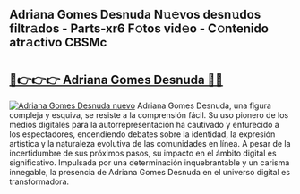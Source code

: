## Adriana Gomes Desnuda N𝚞𝚎vos desn𝚞dos filtr𝚊dos - Parts-xr6 F𝚘tos vid𝚎o - C𝚘ntenido atr𝚊ctivo CBSMc

# <h2><a href="http://mb4s261.tromn.icu/?c=Adriana+Gomes+Desnuda">🔗👉👉👉 Adriana Gomes Desnuda 🔗🔗</a></h2>

[![Adriana Gomes Desnuda nuevo](https://i.imgur.com/pEAQMta.gif)](http://mb4s261.tromn.icu/?c=Adriana+Gomes+Desnuda)
Adriana Gomes Desnuda, una figura compleja y esquiva, se resiste a la comprensión fácil. Su uso pionero de los medios digitales para la autorrepresentación ha cautivado y enfurecido a los espectadores, encendiendo debates sobre la identidad, la expresión artística y la naturaleza evolutiva de las comunidades en línea. A pesar de la incertidumbre de sus próximos pasos, su impacto en el ámbito digital es significativo. Impulsada por una determinación inquebrantable y un carisma innegable, la presencia de Adriana Gomes Desnuda en el universo digital es transformadora.
